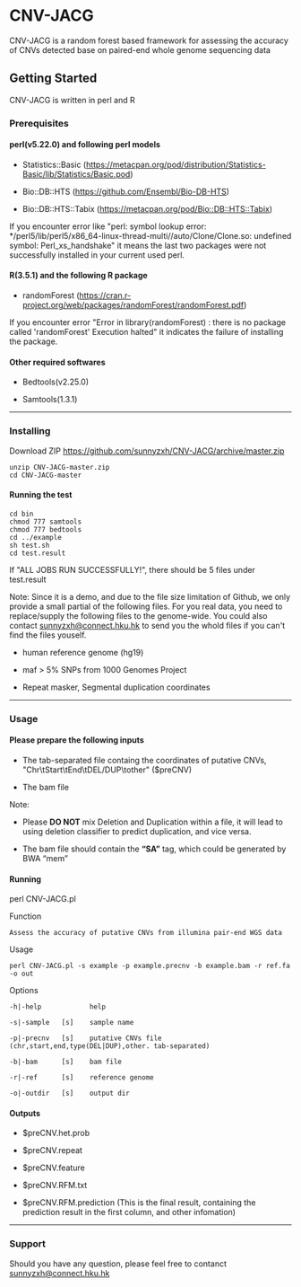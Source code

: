 # CNV-JACG
CNV-JACG is a random forest based framework for assessing the accuracy of CNVs detected base on paired-end whole genome sequencing data

## Getting Started
CNV-JACG is written in perl and R

### Prerequisites

#### perl(v5.22.0) and following perl models
* Statistics::Basic (https://metacpan.org/pod/distribution/Statistics-Basic/lib/Statistics/Basic.pod)

- Bio::DB::HTS (https://github.com/Ensembl/Bio-DB-HTS)

* Bio::DB::HTS::Tabix (https://metacpan.org/pod/Bio::DB::HTS::Tabix)

If you encounter error like "perl: symbol lookup error: */perl5/lib/perl5/x86_64-linux-thread-multi//auto/Clone/Clone.so: undefined symbol: Perl_xs_handshake"
it means the last two packages were not successfully installed in your current used perl.

#### R(3.5.1) and the following R package
* randomForest (https://cran.r-project.org/web/packages/randomForest/randomForest.pdf)

If you encounter error "Error in library(randomForest) : there is no package called 'randomForest' Execution halted"
it indicates the failure of installing the package.

#### Other required softwares
* Bedtools(v2.25.0)

- Samtools(1.3.1)

***
### Installing
Download ZIP https://github.com/sunnyzxh/CNV-JACG/archive/master.zip 
    
    unzip CNV-JACG-master.zip
    cd CNV-JACG-master

#### Running the test
    cd bin
    chmod 777 samtools
    chmod 777 bedtools
    cd ../example
    sh test.sh
    cd test.result
    
If "ALL JOBS RUN SUCCESSFULLY!", there should be 5 files under test.result

Note: Since it is a demo, and due to the file size limitation of Github, we only provide a small partial of the following files. For you real data, you need to replace/supply the following files to the genome-wide. You could also contact sunnyzxh@connect.hku.hk to send you the whold files if you can't find the files youself.

* human reference genome (hg19)
- maf > 5% SNPs from 1000 Genomes Project
* Repeat masker, Segmental duplication coordinates

***

### Usage
#### Please prepare the following inputs

* The tab-separated file containg the coordinates of putative CNVs, "Chr\tStart\tEnd\tDEL/DUP\tother" ($preCNV)

- The bam file

Note: 
* Please **DO NOT** mix Deletion and Duplication within a file, it will lead to using deletion classifier to predict duplication, and vice versa. 
- The bam file should contain the **“SA”** tag, which could be generated by BWA “mem”

#### Running

perl CNV-JACG.pl

Function
    
    Assess the accuracy of putative CNVs from illumina pair-end WGS data

Usage
    
    perl CNV-JACG.pl -s example -p example.precnv -b example.bam -r ref.fa -o out

Options
   
    -h|-help            help
    
    -s|-sample   [s]    sample name
    
    -p|-precnv   [s]    putative CNVs file (chr,start,end,type(DEL|DUP),other. tab-separated)
    
    -b|-bam      [s]    bam file
    
    -r|-ref      [s]    reference genome
    
    -o|-outdir   [s]    output dir

#### Outputs

* $preCNV.het.prob

- $preCNV.repeat

* $preCNV.feature

- $preCNV.RFM.txt

* $preCNV.RFM.prediction (This is the final result, containing the prediction result in the first column, and other infomation)

***

### Support
Should you have any question, please feel free to contanct sunnyzxh@connect.hku.hk 
